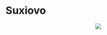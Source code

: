 # Suxiovo

<p align="center">
  <img src="https://profile-counter.glitch.me/Suxiovo/count.svg" />
</p>

